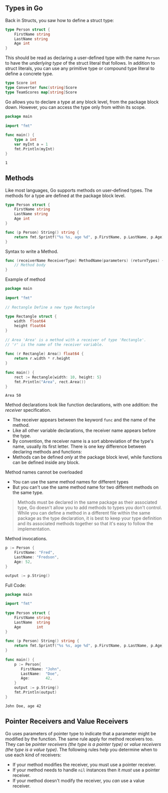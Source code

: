## Types in Go
Back in Structs, you saw how to define a struct type:
```Go
type Person struct {
	FirstName string
	LastName string
	Age int	
}
```
This should be read as declaring a user-defined type with the name `Person` to have the *underlying type* of the struct literal that follows. 
In addition to struct literals, you can use any primitive type or compound type literal to define a concrete type. 
```Go
type Score int
type Converter func(string)Score
type TeamScores map[string]Score
```
Go allows you to declare a type at any block level, from the package block down. However, you can access the type only from within its scope.
```Go
package main  
  
import "fmt"  
  
func main() {  
    type a int  
    var myInt a = 1  
    fmt.Println(myInt)  
}
```
```Output
1
```

## Methods 
Like most languages, Go supports methods on user-defined types.
The methods for a type are defined at the package block level.
```Go
type Person struct {
	FirstName string
	LastName string
	Age int
}

func (p Person) String() string {
	return fmt.Sprintf("%s %s, age %d", p.FirstName, p.LastName, p.Age)
}
```
Syntax to write a Method.
```Go
func (receiverName ReceiverType) MethodName(parameters) (returnTypes) {
    // Method body
}
```
Example of method
```Go
package main  
  
import "fmt"  
  
// Rectangle Define a new type Rectangle  
  
type Rectangle struct {  
    width  float64  
    height float64  
}  
  
// Area 'Area' is a method with a receiver of type 'Rectangle'.  
// 'r' is the name of the receiver variable.  
  
func (r Rectangle) Area() float64 {  
    return r.width * r.height  
}  
  
func main() {  
    rect := Rectangle{width: 10, height: 5}  
    fmt.Println("Area", rect.Area())  
}
```
```Output
Area 50
```
Method declarations look like function declarations, with one addition: the *receiver* specification. 
- The receiver appears between the keyword `func` and the name of the method. 
- Like all other variable declarations, the receiver name appears before the type. 
- By convention, the receiver name is a sort abbreviation of the type's name, usually its first letter. 
There is one key difference between declaring methods and functions: 
- Methods can be defined *only* at the package block level, while functions can be defined inside any block.

Method names cannot be overloaded
- You can use the same method names for different types
- But you can't use the same method name for two different methods on the same type.

> Methods must be declared in the same package as their associated type, Go doesn't allow you to add methods to types you don't control.
> While you can define a method in a different file within the same package as the type declaration, it is best to keep your type definition and its associated methods together so that it's easy to follow the implementation.

Method invocations.
```Go
p := Person {
	FirstName: "Fred",
	LastName: "Fredson",
	Age: 52,
}

output := p.String()
```

Full Code:
```Go
package main  
  
import "fmt"  
  
type Person struct {  
    FirstName string  
    LastName  string  
    Age       int  
}  
  
func (p Person) String() string {  
    return fmt.Sprintf("%s %s, age %d", p.FirstName, p.LastName, p.Age)  
}  
  
func main() {  
    p := Person{  
       FirstName: "John",  
       LastName:  "Doe",  
       Age:       42,  
    }  
    output := p.String()  
    fmt.Println(output)  
}
```
```Output
John Doe, age 42
```

## Pointer Receivers and Value Receivers
Go uses parameters of pointer type to indicate that a parameter might be modified by the function. The same rule apply for method receivers too. They can be *pointer receivers (the type is a pointer type)* or *value receivers (the type is a value type)*. 
The following rules help you determine when to use each kind of receivers:
- If your method modifies the receiver, you must use a pointer receiver.
- If your method needs to handle `nil` instances then it *must* use a pointer receiver.
- If your method doesn't modify the receiver, you *can* use a value receiver.
